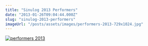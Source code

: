 ```yaml
---
title: "Sinulog 2013 Performers"
date: "2013-01-26T09:04:44.000Z"
slug: "sinulog-2013-performers"
imageUrl: "/posts/assets/images/performers-2013-729x1024.jpg"
---
```


[![performers 2013](https://i0.wp.com/santonino-nz.org/wp-content/uploads/2013/01/performers-2013-729x1024.jpg?resize=729%2C1024)](https://i0.wp.com/santonino-nz.org/wp-content/uploads/2013/01/performers-2013.jpg)